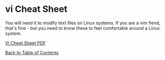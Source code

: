 # vi Cheat Sheet

You will need it to modify text files on Linux systems. If you are a vim fiend, that's fine - but you need to know
these to feel comfortable around a Linux system.

[Vi Cheat Sheet PDF](../Daily_Challenges/attachments/challenge_0012-vi-ref.pdf)

[Back to Table of Contents](https://github.com/Pomona-ITS/DailyChallenges/blob/main/README.md)

